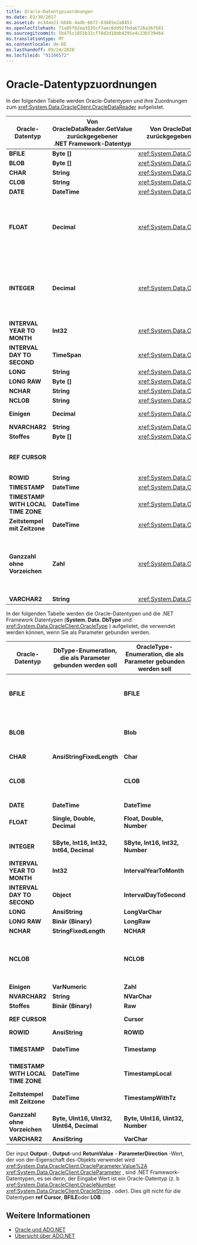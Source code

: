 ```yaml
---
title: Oracle-Datentypzuordnungen
ms.date: 03/30/2017
ms.assetid: ec34ae21-bbbb-4adb-b672-83865e2a8451
ms.openlocfilehash: 71a85f82ea3535cf7aec8dd92fbda6726a36fb81
ms.sourcegitcommit: 5b475c1855b32cf78d2d1bbb4295e4c236f39464
ms.translationtype: MT
ms.contentlocale: de-DE
ms.lasthandoff: 09/24/2020
ms.locfileid: "91166572"
---
```

# <a name="oracle-data-type-mappings"></a>Oracle-Datentypzuordnungen

In der folgenden Tabelle werden Oracle-Datentypen und ihre Zuordnungen zum <xref:System.Data.OracleClient.OracleDataReader> aufgelistet.  
  
|Oracle-Datentyp|Von OracleDataReader.GetValue zurückgegebener .NET Framework-Datentyp|Von OracleDataReader.GetOracleValue zurückgegebener OracleClient-Datentyp|Bemerkungen|  
|----------------------|--------------------------------------------------------------------|------------------------------------------------------------------------|-------------|  
|**BFILE**|**Byte []**|<xref:System.Data.OracleClient.OracleBFile>||  
|**BLOB**|**Byte []**|<xref:System.Data.OracleClient.OracleLob>||  
|**CHAR**|**String**|<xref:System.Data.OracleClient.OracleString>||  
|**CLOB**|**String**|<xref:System.Data.OracleClient.OracleLob>||  
|**DATE**|**DateTime**|<xref:System.Data.OracleClient.OracleDateTime>||  
|**FLOAT**|**Decimal**|<xref:System.Data.OracleClient.OracleNumber>|Dieser Datentyp ist ein Alias für den **Number** -Datentyp. er ist so konzipiert, dass <xref:System.Data.OracleClient.OracleDataReader> ein **System. Decimal** oder <xref:System.Data.OracleClient.OracleNumber> anstelle eines Gleit Komma Werts zurückgibt. Die Verwendung des .NET Framework-Datentyps kann zu einem Überlauf führen.|  
|**INTEGER**|**Decimal**|<xref:System.Data.OracleClient.OracleNumber>|Dieser Datentyp ist ein Alias für den **Number (38)** -Datentyp und ist so konzipiert, dass <xref:System.Data.OracleClient.OracleDataReader> ein **System. Decimal** oder <xref:System.Data.OracleClient.OracleNumber> anstelle eines ganzzahligen Werts zurückgibt. Die Verwendung des .NET Framework-Datentyps kann zu einem Überlauf führen.|  
|**INTERVAL YEAR TO MONTH**|**Int32**|<xref:System.Data.OracleClient.OracleMonthSpan>||  
|**INTERVAL DAY TO SECOND**|**TimeSpan**|<xref:System.Data.OracleClient.OracleTimeSpan>||  
|**LONG**|**String**|<xref:System.Data.OracleClient.OracleString>||  
|**LONG RAW**|**Byte []**|<xref:System.Data.OracleClient.OracleBinary>||  
|**NCHAR**|**String**|<xref:System.Data.OracleClient.OracleString>||  
|**NCLOB**|**String**|<xref:System.Data.OracleClient.OracleLob>||  
|**Einigen**|**Decimal**|<xref:System.Data.OracleClient.OracleNumber>|Die Verwendung des .NET Framework-Datentyps kann zu einem Überlauf führen.|  
|**NVARCHAR2**|**String**|<xref:System.Data.OracleClient.OracleString>||  
|**Stoffes**|**Byte []**|<xref:System.Data.OracleClient.OracleBinary>||  
|**REF CURSOR**|||Der Oracle **ref Cursor** -Datentyp wird vom-Objekt nicht unterstützt <xref:System.Data.OracleClient.OracleDataReader> .|  
|**ROWID**|**String**|<xref:System.Data.OracleClient.OracleString>||  
|**TIMESTAMP**|**DateTime**|<xref:System.Data.OracleClient.OracleDateTime>||  
|**TIMESTAMP WITH LOCAL TIME ZONE**|**DateTime**|<xref:System.Data.OracleClient.OracleDateTime>||  
|**Zeitstempel mit Zeitzone**|**DateTime**|<xref:System.Data.OracleClient.OracleDateTime>||  
|**Ganzzahl ohne Vorzeichen**|**Zahl**|<xref:System.Data.OracleClient.OracleNumber>|Dieser Datentyp ist ein Alias für den **Number (38)** -Datentyp und ist so konzipiert, dass <xref:System.Data.OracleClient.OracleDataReader> ein **System. Decimal** oder anstelle eines ganz Zahl Werts ohne Vorzeichen zurückgibt <xref:System.Data.OracleClient.OracleNumber> . Die Verwendung des .NET Framework-Datentyps kann zu einem Überlauf führen.|  
|**VARCHAR2**|**String**|<xref:System.Data.OracleClient.OracleString>||  
  
 In der folgenden Tabelle werden die Oracle-Datentypen und die .NET Framework Datentypen (**System. Data. DbType** und <xref:System.Data.OracleClient.OracleType> ) aufgelistet, die verwendet werden können, wenn Sie als Parameter gebunden werden.  
  
|Oracle-Datentyp|DbType-Enumeration, die als Parameter gebunden werden soll|OracleType-Enumeration, die als Parameter gebunden werden soll|Bemerkungen|  
|----------------------|-----------------------------------------------|---------------------------------------------------|-------------|  
|**BFILE**||**BFILE**|Oracle ermöglicht nur das Binden einer **BFILE** als **BFILE** -Parameter. Der .NET-Datenanbieter für Oracle erstellt nicht automatisch eine für Sie, wenn Sie versuchen, einen anderen als einen**BFILE** -Wert (z. b. **Byte [] oder)** zu binden <xref:System.Data.OracleClient.OracleBinary> .|  
|**BLOB**||**Blob**|Oracle ermöglicht nur das Binden eines **BLOBs** als **BLOB** -Parameter. Der .NET-Datenanbieter für Oracle erstellt nicht automatisch eine für Sie, wenn Sie versuchen, einen nicht-**BLOB** -Wert wie z. b. **Byte []** oder zu binden <xref:System.Data.OracleClient.OracleBinary> .|  
|**CHAR**|**AnsiStringFixedLength**|**Char**||  
|**CLOB**||**CLOB**|Oracle ermöglicht nur das Binden eines **CLOB** als **CLOB** -Parameter. Der .NET-Datenanbieter für Oracle erstellt nicht automatisch einen für Sie, wenn Sie versuchen, einen nicht-**CLOB** -Wert wie z. b **. System. String** oder zu binden <xref:System.Data.OracleClient.OracleString> .|  
|**DATE**|**DateTime**|**DateTime**||  
|**FLOAT**|**Single, Double, Decimal**|**Float, Double, Number**|<xref:System.Data.OracleClient.OracleParameter.Size%2A> bestimmt den **System. Data. DbType** und <xref:System.Data.OracleClient.OracleType> .|  
|**INTEGER**|**SByte, Int16, Int32, Int64, Decimal**|**SByte, Int16, Int32, Number**|<xref:System.Data.OracleClient.OracleParameter.Size%2A> bestimmt den **System. Data. DbType** und <xref:System.Data.OracleClient.OracleType> .|  
|**INTERVAL YEAR TO MONTH**|**Int32**|**IntervalYearToMonth**|<xref:System.Data.OracleClient.OracleType> ist nur verfügbar, wenn sowohl die Oracle 9i-Client- als auch die Oracle 9i-Serversoftware verwendet wird.|  
|**INTERVAL DAY TO SECOND**|**Object**|**IntervalDayToSecond**|<xref:System.Data.OracleClient.OracleType> ist nur verfügbar, wenn sowohl die Oracle 9i-Client- als auch die Oracle 9i-Serversoftware verwendet wird.|  
|**LONG**|**AnsiString**|**LongVarChar**||  
|**LONG RAW**|**Binär (Binary)**|**LongRaw**||  
|**NCHAR**|**StringFixedLength**|**NCHAR**||  
|**NCLOB**||**NCLOB**|Oracle ermöglicht nur das Binden eines **NCLOB** als **NCLOB** -Parameter. Der .NET-Datenanbieter für Oracle erstellt nicht automatisch einen für Sie, wenn Sie versuchen, einen nicht-**NCLOB** -Wert wie z. b **. System. String** oder zu binden <xref:System.Data.OracleClient.OracleString> .|  
|**Einigen**|**VarNumeric**|**Zahl**||  
|**NVARCHAR2**|**String**|**NVarChar**||  
|**Stoffes**|**Binär (Binary)**|**Raw**||  
|**REF CURSOR**||**Cursor**|Weitere Informationen finden Sie unter [Oracle-REF Cursors](oracle-ref-cursors.md).|  
|**ROWID**|**AnsiString**|**ROWID**||  
|**TIMESTAMP**|**DateTime**|**Timestamp**|<xref:System.Data.OracleClient.OracleType> ist nur verfügbar, wenn sowohl die Oracle 9i-Client- als auch die Oracle 9i-Serversoftware verwendet wird.|  
|**TIMESTAMP WITH LOCAL TIME ZONE**|**DateTime**|**TimestampLocal**|<xref:System.Data.OracleClient.OracleType> ist nur verfügbar, wenn sowohl die Oracle 9i-Client- als auch die Oracle 9i-Serversoftware verwendet wird.|  
|**Zeitstempel mit Zeitzone**|**DateTime**|**TimestampWithTz**|<xref:System.Data.OracleClient.OracleType> ist nur verfügbar, wenn sowohl die Oracle 9i-Client- als auch die Oracle 9i-Serversoftware verwendet wird.|  
|**Ganzzahl ohne Vorzeichen**|**Byte, UInt16, UInt32, UInt64, Decimal**|**Byte, UInt16, Uint32, Number**|<xref:System.Data.OracleClient.OracleParameter.Size%2A> bestimmt den **System. Data. DbType** und <xref:System.Data.OracleClient.OracleType> .|  
|**VARCHAR2**|**AnsiString**|**VarChar**||  
  
 Der input **Output**-, **Output**-und **ReturnValue** - **ParameterDirection** -Wert, der von der-Eigenschaft des-Objekts verwendet wird <xref:System.Data.OracleClient.OracleParameter.Value%2A> <xref:System.Data.OracleClient.OracleParameter> , sind .NET Framework-Datentypen, es sei denn, der Eingabe Wert ist ein Oracle-Datentyp (z. b <xref:System.Data.OracleClient.OracleNumber> <xref:System.Data.OracleClient.OracleString> . oder). Dies gilt nicht für die Datentypen **ref Cursor**, **BFILE**oder **LOB** .  
  
## <a name="see-also"></a>Weitere Informationen

- [Oracle und ADO.NET](oracle-and-adonet.md)
- [Übersicht über ADO.NET](ado-net-overview.md)
